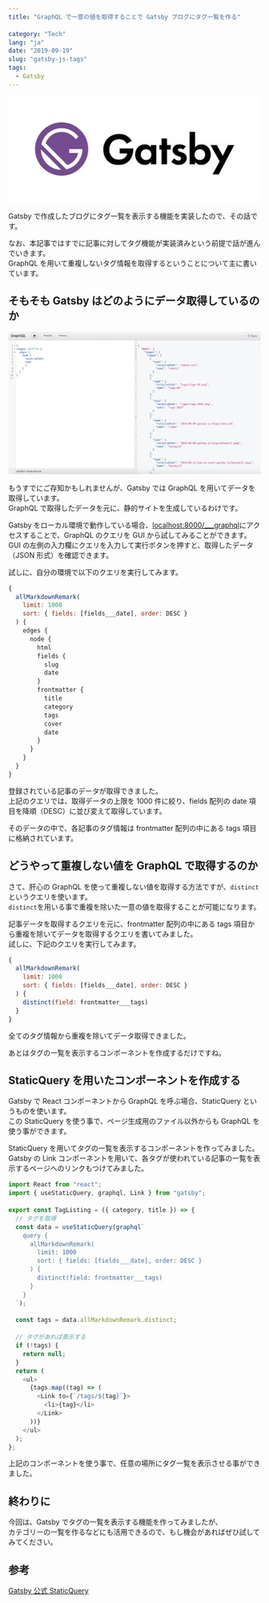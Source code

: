 ```yaml
---
title: "GraphQL で一意の値を取得することで Gatsby ブログにタグ一覧を作る"

category: "Tech"
lang: "ja"
date: "2019-09-19"
slug: "gatsby-js-tags"
tags:
  - Gatsby
---
```


![Gatsby](./gatsby.png)

Gatsby で作成したブログにタグ一覧を表示する機能を実装したので、その話です。

なお、本記事ではすでに記事に対してタグ機能が実装済みという前提で話が進んでいきます。  
GraphQL を用いて重複しないタグ情報を取得するということについて主に書いています。

## そもそも Gatsby はどのようにデータ取得しているのか

![GraphQL](./graphql-gui.png)

もうすでにご存知かもしれませんが、Gatsby では GraphQL を用いてデータを取得しています。  
GraphQL で取得したデータを元に、静的サイトを生成しているわけです。

Gatsby をローカル環境で動作している場合、[localhost:8000/\_\_\_graphql](http://localhost:8000/___graphql)にアクセスすることで、GraphQL のクエリを GUI から試してみることができます。  
GUI の左側の入力欄にクエリを入力して実行ボタンを押すと、取得したデータ（JSON 形式）を確認できます。

試しに、自分の環境で以下のクエリを実行してみます。

```JavaScript
{
  allMarkdownRemark(
    limit: 1000
    sort: { fields: [fields___date], order: DESC }
  ) {
    edges {
      node {
        html
        fields {
          slug
          date
        }
        frontmatter {
          title
          category
          tags
          cover
          date
        }
      }
    }
  }
}
```

登録されている記事のデータが取得できました。  
上記のクエリでは、取得データの上限を 1000 件に絞り、fields 配列の date 項目を降順（DESC）に並び変えて取得しています。

そのデータの中で、各記事のタグ情報は frontmatter 配列の中にある tags 項目に格納されています。

## どうやって重複しない値を GraphQL で取得するのか

さて、肝心の GraphQL を使って重複しない値を取得する方法ですが、`distinct`というクエリを使います。  
`distinct`を用いる事で重複を除いた一意の値を取得することが可能になります。

記事データを取得するクエリを元に、frontmatter 配列の中にある tags 項目から重複を除いてデータを取得するクエリを書いてみました。  
試しに、下記のクエリを実行してみます。

```JavaScript
{
  allMarkdownRemark(
    limit: 1000
    sort: { fields: [fields___date], order: DESC }
  ) {
    distinct(field: frontmatter___tags)
  }
}
```

全てのタグ情報から重複を除いてデータ取得できました。

あとはタグの一覧を表示するコンポーネントを作成するだけですね。

## StaticQuery を用いたコンポーネントを作成する

Gatsby で React コンポーネントから GraphQL を呼ぶ場合、StaticQuery というものを使います。  
この StaticQuery を使う事で、ページ生成用のファイル以外からも GraphQL を使う事ができます。

StaticQuery を用いてタグの一覧を表示するコンポーネントを作ってみました。  
Gatsby の Link コンポーネントを用いて、各タグが使われている記事の一覧を表示するページへのリンクもつけてみました。

```js
import React from "react";
import { useStaticQuery, graphql, Link } from "gatsby";

export const TagListing = ({ category, title }) => {
  // タグを取得
  const data = useStaticQuery(graphql`
    query {
      allMarkdownRemark(
        limit: 1000
        sort: { fields: [fields___date], order: DESC }
      ) {
        distinct(field: frontmatter___tags)
      }
    }
  `);

  const tags = data.allMarkdownRemark.distinct;

  // タグがあれば表示する
  if (!tags) {
    return null;
  }
  return (
    <ul>
      {tags.map((tag) => (
        <Link to={`/tags/${tag}`}>
          <li>{tag}</li>
        </Link>
      ))}
    </ul>
  );
};
```

上記のコンポーネントを使う事で、任意の場所にタグ一覧を表示させる事ができました。

## 終わりに

今回は、Gatsby でタグの一覧を表示する機能を作ってみましたが、  
カテゴリーの一覧を作るなどにも活用できるので、もし機会があればぜひ試してみてください。

## 参考

[Gatsby 公式 StaticQuery](https://www.gatsbyjs.org/docs/static-query/)
